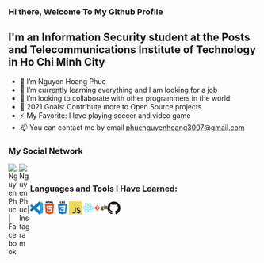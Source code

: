 ### Hi there, Welcome To My Github Profile

## I'm an Information Security student at the Posts and Telecommunications Institute of Technology in Ho Chi Minh City
- 👋 I’m Nguyen Hoang Phuc
- 🌱 I’m currently learning everything and I am looking for a job
- 👯 I’m looking to collaborate with other programmers in the world
- 🥅 2021 Goals: Contribute more to Open Source projects
- ⚡ My Favorite: I love playing soccer and video game 
- 📫 You can contact me by email phucnguyenhoang3007@gmail.com

### My Social Network

[<img align="left" alt="NguyenPhuc | Facebook" width="22px" src="https://cdn.jsdelivr.net/npm/simple-icons@v3/icons/facebook.svg" />][Facebook]
[<img align="left" alt="Nguyen Phuc| Instagram" width="22px" src="https://cdn.jsdelivr.net/npm/simple-icons@v3/icons/instagram.svg" />][instagram]

<br />

### Languages and Tools I Have Learned:

<img align="left" alt="Visual Studio Code" width="26px" src="https://raw.githubusercontent.com/github/explore/80688e429a7d4ef2fca1e82350fe8e3517d3494d/topics/visual-studio-code/visual-studio-code.png" />
<img align="left" alt="HTML5" width="26px" src="https://raw.githubusercontent.com/github/explore/80688e429a7d4ef2fca1e82350fe8e3517d3494d/topics/html/html.png" />
<img align="left" alt="CSS3" width="26px" src="https://raw.githubusercontent.com/github/explore/80688e429a7d4ef2fca1e82350fe8e3517d3494d/topics/css/css.png" />
<img align="left" alt="JavaScript" width="26px" src="https://raw.githubusercontent.com/github/explore/80688e429a7d4ef2fca1e82350fe8e3517d3494d/topics/javascript/javascript.png" />
<img align="left" alt="React" width="26px" src="https://raw.githubusercontent.com/github/explore/80688e429a7d4ef2fca1e82350fe8e3517d3494d/topics/react/react.png" />
<img align="left" alt="Git" width="26px" src="https://raw.githubusercontent.com/github/explore/80688e429a7d4ef2fca1e82350fe8e3517d3494d/topics/git/git.png" />
<img align="left" alt="GitHub" width="26px" src="https://raw.githubusercontent.com/github/explore/78df643247d429f6cc873026c0622819ad797942/topics/github/github.png" />


<br />
<br />

[Facebook]:https://www.facebook.com/profile.php?id=100037309772290
[instagram]:https://www.instagram.com/nhp_03/
